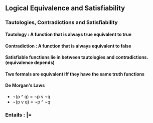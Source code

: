 ## Logical Equivalence and Satisfiability

### Tautologies, Contradictions and Satisfiability

#### Tautology : A function that is always true equivalent to true

#### Contradiction : A function that is always equivalent to false

#### Satisfiable functions lie in between tautologies and contradictions.(equivalence depends)

#### Two formals are equivalent iff they have the same truth functions

#### De Morgan's Laws
- ¬(p ^ q) = ¬p v ¬q
- ¬(p v q) = ¬p ^ ¬q

### Entails : |=
